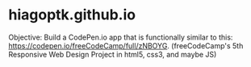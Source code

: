 # hiagoptk.github.io
Objective: Build a CodePen.io app that is functionally similar to this: https://codepen.io/freeCodeCamp/full/zNBOYG. (freeCodeCamp's 5th Responsive Web Design Project in html5, css3, and maybe JS)
